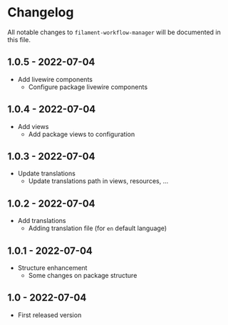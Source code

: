 # Changelog

All notable changes to `filament-workflow-manager` will be documented in this file.

## 1.0.5 - 2022-07-04

- Add livewire components 
  - Configure package livewire components

## 1.0.4 - 2022-07-04

- Add views 
  - Add package views to configuration

## 1.0.3 - 2022-07-04

- Update translations 
  - Update translations path in views, resources, ...

## 1.0.2 - 2022-07-04

- Add translations 
  - Adding translation file (for `en` default language)

## 1.0.1 - 2022-07-04

- Structure enhancement 
  - Some changes on package structure

## 1.0 - 2022-07-04

- First released version
